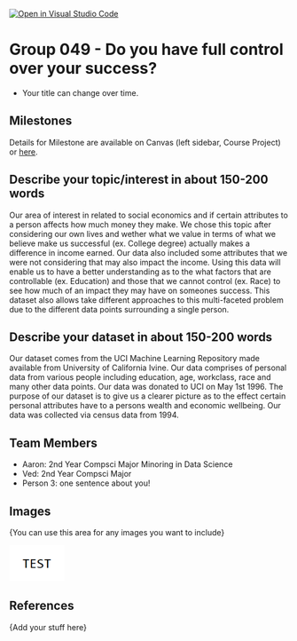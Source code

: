 [![Open in Visual Studio Code](https://classroom.github.com/assets/open-in-vscode-f059dc9a6f8d3a56e377f745f24479a46679e63a5d9fe6f495e02850cd0d8118.svg)](https://classroom.github.com/online_ide?assignment_repo_id=5916774&assignment_repo_type=AssignmentRepo)
# Group 049 - Do you have full control over your success?

- Your title can change over time.

## Milestones

Details for Milestone are available on Canvas (left sidebar, Course Project) or [here](https://firas.moosvi.com/courses/data301/project/milestone01.html).

## Describe your topic/interest in about 150-200 words

Our area of interest in related to social economics and if certain attributes to a person affects how much money they make. We chose this topic after considering our own lives and wether what we value in terms of what we believe make us successful (ex. College degree) actually makes a difference in income earned. Our data also included some attributes that we were not considering that may also impact the income. Using this data will enable us to have a better understanding as to the what factors that are controllable (ex. Education) and those that we cannot control (ex. Race) to see how much of an impact they may have on someones success. This dataset also allows take different approaches to this multi-faceted problem due to the different data points surrounding a single person.

## Describe your dataset in about 150-200 words

Our dataset comes from the UCI Machine Learning Repository made available from University of California Ivine. Our data comprises of personal data from various people including education, age, workclass, race and many other data points. Our data was donated to UCI on May 1st 1996. The purpose of our dataset is to give us a clearer picture as to the effect certain personal attributes have to a persons wealth and economic wellbeing. Our data was collected via census data from 1994. 

## Team Members

- Aaron: 2nd Year Compsci Major Minoring in Data Science
- Ved: 2nd Year Compsci Major
- Person 3: one sentence about you!

## Images

{You can use this area for any images you want to include}

<img src ="images/test.png" width="100px">

## References

{Add your stuff here}



